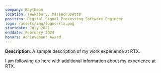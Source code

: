 ```yaml
---
company: Raytheon
location: Tewksbury, Massachusetts
position: Digital Signal Processing Software Engineer
logo: /assets/img/logos/rtx.png
startdate: July 2021
enddate: February 2024
honors: Achievement Award
---
```

**Description**: A sample description of my work experience at RTX.

I am following up here with additional information about my experience at RTX. 